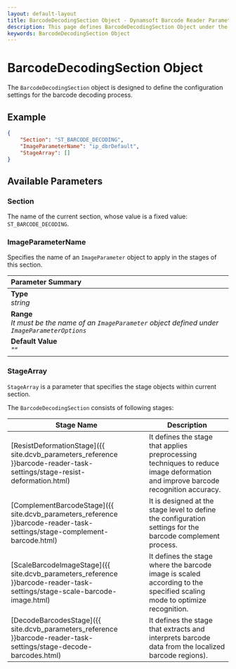 ```yaml
---
layout: default-layout
title: BarcodeDecodingSection Object - Dynamsoft Barcode Reader Parameters
description: This page defines BarcodeDecodingSection Object under the BarcodeReaderTaskSetting.
keywords: BarcodeDecodingSection Object
---
```


# BarcodeDecodingSection Object

The `BarcodeDecodingSection` object is designed to define the configuration settings for the barcode decoding process.

## Example

```json
{
    "Section": "ST_BARCODE_DECODING",
    "ImageParameterName": "ip_dbrDefault",
    "StageArray": []
}
```

## Available Parameters

### Section

The name of the current section, whose value is a fixed value: `ST_BARCODE_DECODING`.

### ImageParameterName

Specifies the name of an `ImageParameter` object to apply in the stages of this section.

| Parameter Summary |
| :------------- |
| **Type**<br>*string* |
| **Range**<br>*It must be the name of an `ImageParameter` object defined under `ImageParameterOptions`* |
| **Default Value**<br>*""* |

### StageArray

`StageArray` is a parameter that specifies the stage objects within current section.

The `BarcodeDecodingSection` consists of following stages:

| Stage Name | Description |
|------------|-------------|
| [ResistDeformationStage]({{ site.dcvb_parameters_reference }}barcode-reader-task-settings/stage-resist-deformation.html) | It defines the stage that applies preprocessing techniques to reduce image deformation and improve barcode recognition accuracy. |
| [ComplementBarcodeStage]({{ site.dcvb_parameters_reference }}barcode-reader-task-settings/stage-complement-barcode.html) | It is designed at the stage level to define the configuration settings for the barcode complement process. |
| [ScaleBarcodeImageStage]({{ site.dcvb_parameters_reference }}barcode-reader-task-settings/stage-scale-barcode-image.html) | It defines the stage where the barcode image is scaled according to the specified scaling mode to optimize recognition. |
| [DecodeBarcodesStage]({{ site.dcvb_parameters_reference }}barcode-reader-task-settings/stage-decode-barcodes.html) | It defines the stage that extracts and interprets barcode data from the localized barcode regions). |
